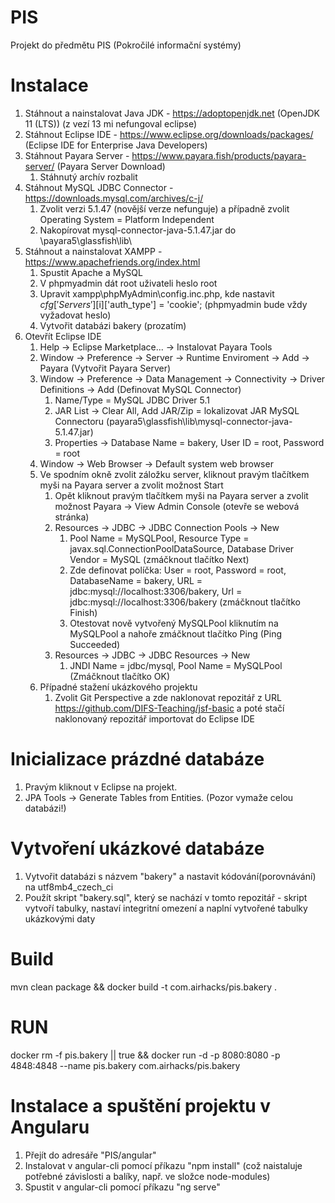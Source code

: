 # PIS
Projekt do předmětu PIS (Pokročilé informační systémy)

# Instalace
1. Stáhnout a nainstalovat Java JDK - https://adoptopenjdk.net (OpenJDK 11 (LTS)) (z vezí 13 mi nefungoval eclipse)
2. Stáhnout Eclipse IDE - https://www.eclipse.org/downloads/packages/ (Eclipse IDE for Enterprise Java Developers)
3. Stáhnout Payara Server - https://www.payara.fish/products/payara-server/ (Payara Server Download)
    1. Stáhnutý archív rozbalit
4. Stáhnout MySQL JDBC Connector - https://downloads.mysql.com/archives/c-j/
    1. Zvolit verzi 5.1.47 (novější verze nefunguje) a případně zvolit Operating System = Platform Independent
    2. Nakopírovat mysql-connector-java-5.1.47.jar do \payara5\glassfish\lib\
5. Stáhnout a nainstalovat XAMPP - https://www.apachefriends.org/index.html
    1. Spustit Apache a MySQL
    2. V phpmyadmin dát root uživateli heslo root
    3. Upravit xampp\phpMyAdmin\config.inc.php, kde nastavit $cfg['Servers'][$i]['auth_type'] = 'cookie'; (phpmyadmin bude vždy vyžadovat heslo)
    4. Vytvořit databázi bakery (prozatím)
6. Otevřít Eclipse IDE
    1. Help -> Eclipse Marketplace... -> Instalovat Payara Tools
    2. Window -> Preference -> Server -> Runtime Enviroment -> Add -> Payara (Vytvořit Payara Server)
    3. Window -> Preference -> Data Management -> Connectivity -> Driver Definitions -> Add (Definovat MySQL Connector)
        1. Name/Type = MySQL JDBC Driver 5.1
        2. JAR List -> Clear All, Add JAR/Zip = lokalizovat JAR MySQL Connectoru (payara5\glassfish\lib\mysql-connector-java-5.1.47.jar)
        3. Properties -> Database Name = bakery, User ID = root, Password = root
    4. Window -> Web Browser -> Default system web browser
    5. Ve spodním okně zvolit záložku server, kliknout pravým tlačítkem myši na Payara server a zvolit možnost Start
        1. Opět kliknout pravým tlačítkem myši na Payara server a zvolit možnost Payara -> View Admin Console (otevře se webová stránka)
        2. Resources -> JDBC -> JDBC Connection Pools -> New
            1. Pool Name = MySQLPool, Resource Type = javax.sql.ConnectionPoolDataSource, Database Driver Vendor = MySQL (zmáčknout tlačítko Next)
            2. Zde definovat políčka: User = root, Password = root, DatabaseName = bakery, URL = jdbc:mysql://localhost:3306/bakery, Url = jdbc:mysql://localhost:3306/bakery (zmáčknout tlačítko Finish)
            3. Otestovat nově vytvořený MySQLPool kliknutím na MySQLPool a nahoře zmáčknout tlačítko Ping (Ping Succeeded)
        3. Resources -> JDBC -> JDBC Resources -> New
            1. JNDI Name = jdbc/mysql, Pool Name = MySQLPool (Zmáčknout tlačítko OK)
      6. Případné stažení ukázkového projektu
            1. Zvolit Git Perspective a zde naklonovat repozitář z URL https://github.com/DIFS-Teaching/jsf-basic a poté stačí naklonovaný repozitář importovat do Eclipse IDE

# Inicializace prázdné databáze
1. Pravým kliknout v Eclipse na projekt.
2. JPA Tools -> Generate Tables from Entities. (Pozor vymaže celou databázi!)

# Vytvoření ukázkové databáze
1. Vytvořit databázi s názvem "bakery" a nastavit kódování(porovnávání) na utf8mb4_czech_ci
2. Použít skript "bakery.sql", který se nachází v tomto repozitář - skript vytvoří tabulky, nastaví integritní omezení a naplní vytvořené tabulky ukázkovými daty

# Build
mvn clean package && docker build -t com.airhacks/pis.bakery .

# RUN
docker rm -f pis.bakery || true && docker run -d -p 8080:8080 -p 4848:4848 --name pis.bakery com.airhacks/pis.bakery

# Instalace a spuštění projektu v Angularu
1) Přejít do adresáře "PIS/angular"
2) Instalovat v angular-cli pomocí příkazu "npm install" (což naistaluje potřebné závislosti a balíky, např. ve složce node-modules)
3) Spustit v angular-cli pomocí příkazu "ng serve"